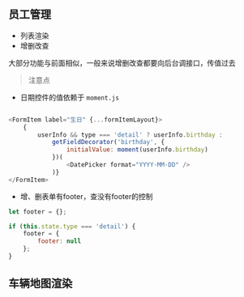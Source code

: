 ## 员工管理

- 列表渲染
- 增删改查

大部分功能与前面相似，一般来说增删改查都要向后台调接口，传值过去

>注意点
- 日期控件的值依赖于 `moment.js`
```javascript

<FormItem label="生日" {...formItemLayout}>
    {
        userInfo && type === 'detail' ? userInfo.birthday :
            getFieldDecorator('birthday', {
                initialValue: moment(userInfo.birthday)
            })(
                <DatePicker format="YYYY-MM-DD" />
            )}
</FormItem>

```

- 增、删表单有footer，查没有footer的控制
```javascript
let footer = {};

if (this.state.type === 'detail') {
    footer = {
        footer: null
    };
}
```

## 车辆地图渲染




